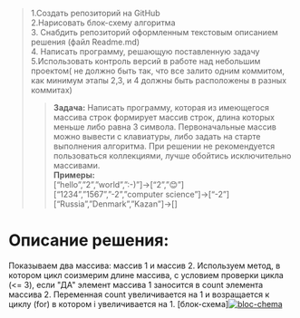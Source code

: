 > 1.Создать репозиторий на GitHub   
2.Нарисовать блок-схему алгоритма   
> 3. Снабдить репозиторий оформленным текстовым описанием решения (файл  Readme.md)   
> 4. Написать программу, решающую поставленную задачу
5.Использовать контроль версий в работе над небольшим проектом( не должно быть так, что все залито одним коммитом, как минимум этапы 2,3, и 4 должны быть расположены в разных коммитах)
>> **Задача:**  Написать программу, которая из имеющегося массива строк формирует массив строк, длина которых меньше либо равна 3 символа. Первоначальные массив можно вывести с клавиатуры, либо задать на старте выполнения алгоритма. При решении не рекомендуется пользоваться коллекциями, лучше обойтись исключительно массивами.   
> **Примеры:**  
[“hello”,”2”,”world”,”:-)”]->[“2”,”😊”]
[“1234”,”1567”,”-2”,”computer science”]->[“-2”]
[“Russia”,”Denmark”,”Kazan”]->[]




# Описание решения:
Показываем два массива: массив 1 и массив 2. 
Используем метод, в котором цикл соизмерим длине массива, с условием проверки цикла (<= 3), если "ДА" элемент массива 1 заносится в count элемента массива 2. Переменная сount увеличивается на 1 и возращается к циклу (for) в котором i увеличивается на 1. 
[блок-схема]<a href="https://ibb.co/chXLYbf"><img src="https://i.ibb.co/RT4yjhr/bloc-chema.png" alt="bloc-chema" border="0"></a>